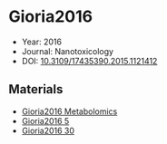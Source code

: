 <a name="article" />

# Gioria2016

* Year: 2016
* Journal: Nanotoxicology
* DOI: <a href="https://doi.org/10.3109/17435390.2015.1121412">10.3109/17435390.2015.1121412</a>

## Materials
* [Gioria2016 Metabolomics](nanowiki30.md)
* [Gioria2016 5](nanowiki446.md)
* [Gioria2016 30](nanowiki447.md)

